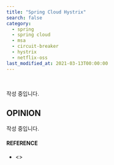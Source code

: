 ```yaml
---
title: "Spring Cloud Hystrix"
search: false
category:
  - spring
  - spring cloud
  - msa
  - circuit-breaker
  - hystrix
  - netflix-oss
last_modified_at: 2021-03-13T00:00:00
---
```


<br>

작성 중입니다.

## OPINION
작성 중입니다.

#### REFERENCE
- <>